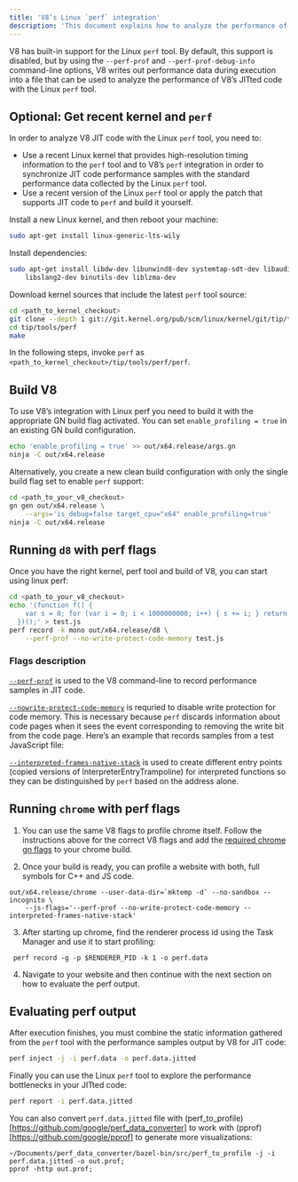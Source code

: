 ```yaml
---
title: 'V8’s Linux `perf` integration'
description: 'This document explains how to analyze the performance of V8’s JITted code with the Linux `perf` tool.'
---
```

V8 has built-in support for the Linux `perf` tool. By default, this support is disabled, but by using the `--perf-prof` and `--perf-prof-debug-info` command-line options, V8 writes out performance data during execution into a file that can be used to analyze the performance of V8’s JITted code with the Linux `perf` tool.

## Optional: Get recent kernel and `perf`

In order to analyze V8 JIT code with the Linux `perf` tool, you need to:

- Use a recent Linux kernel that provides high-resolution timing information to the `perf` tool and to V8’s `perf` integration in order to synchronize JIT code performance samples with the standard performance data collected by the Linux `perf` tool.
- Use a recent version of the Linux `perf` tool or apply the patch that supports JIT code to `perf` and build it yourself.

Install a new Linux kernel, and then reboot your machine:

```bash
sudo apt-get install linux-generic-lts-wily
```

Install dependencies:

```bash
sudo apt-get install libdw-dev libunwind8-dev systemtap-sdt-dev libaudit-dev \
    libslang2-dev binutils-dev liblzma-dev
```

Download kernel sources that include the latest `perf` tool source:

```bash
cd <path_to_kernel_checkout>
git clone --depth 1 git://git.kernel.org/pub/scm/linux/kernel/git/tip/tip.git
cd tip/tools/perf
make
```

In the following steps, invoke `perf` as `<path_to_kernel_checkout>/tip/tools/perf/perf`.

## Build V8

To use V8’s integration with Linux perf you need to build it with the appropriate GN build flag activated. You can set `enable_profiling = true` in an existing GN build configuration.

```bash
echo 'enable_profiling = true' >> out/x64.release/args.gn
ninja -C out/x64.release
```

Alternatively, you create a new clean build configuration with only the single build flag set to enable `perf` support:

```bash
cd <path_to_your_v8_checkout>
gn gen out/x64.release \
    --args='is_debug=false target_cpu="x64" enable_profiling=true'
ninja -C out/x64.release
```

## Running `d8` with perf flags

Once you have the right kernel, perf tool and build of V8, you can start using linux perf:

```bash
cd <path_to_your_v8_checkout>
echo '(function f() {
    var s = 0; for (var i = 0; i < 1000000000; i++) { s += i; } return s;
  })();' > test.js
perf record -k mono out/x64.release/d8 \
    --perf-prof --no-write-protect-code-memory test.js
```

### Flags description
[`--perf-prof`](https://source.chromium.org/search?q=FLAG_perf_prof) is used to the V8 command-line to record performance samples in JIT code. 

[`--nowrite-protect-code-memory`](https://source.chromium.org/search?q=FLAG_nowrite_protect_code_memory) is requried to disable write protection for code memory. This is necessary because `perf` discards information about code pages when it sees the event corresponding to removing the write bit from the code page. Here’s an example that records samples from a test JavaScript file:

[`--interpreted-frames-native-stack`](https://source.chromium.org/search?q=FLAG_interpreted_frames_native_stack) is used to create different entry points (copied versions of InterpreterEntryTrampoline) for interpreted functions so they can be distinguished by `perf` based on the address alone.


## Running `chrome` with perf flags
1. You can use the same V8 flags to profile chrome itself. Follow the instructions above for the correct V8 flags and add the [required chrome gn flags](https://chromium.googlesource.com/chromium/src/+/master/docs/profiling.md#preparing-your-checkout) to your chrome build.

2. Once your build is ready, you can profile a website with both, full symbols for C++ and JS code.
```
out/x64.release/chrome --user-data-dir=`mktemp -d` --no-sandbox --incognito \
    --js-flags='--perf-prof --no-write-protect-code-memory --interpreted-frames-native-stack'
```

3. After starting up chrome, find the renderer process id using the Task Manager and use it to start profiling:
```
 perf record -g -p $RENDERER_PID -k 1 -o perf.data
```

4. Navigate to your website and then continue with the next section on how to evaluate the perf output.


## Evaluating perf output

After execution finishes, you must combine the static information gathered from the `perf` tool with the performance samples output by V8 for JIT code:

```bash
perf inject -j -i perf.data -o perf.data.jitted
```

Finally you can use the Linux `perf` tool to explore the performance bottlenecks in your JITted code:

```bash
perf report -i perf.data.jitted
```

You can also convert `perf.data.jitted` file with (perf_to_profile)[https://github.com/google/perf_data_converter] to work with (pprof)[https://github.com/google/pprof] to generate more visualizations:
```
~/Documents/perf_data_converter/bazel-bin/src/perf_to_profile -j -i perf.data.jitted -o out.prof;
pprof -http out.prof;
```
